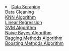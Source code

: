 
<li>
<a href="DataScraping.py">Data Scraping</a></br>
<a href="DataCleaning.py">Data Cleaning</a></br>
<a href="KNNAlgorithm.py">KNN Algorithm</a></br>
<a href="LinearRegression.py">Linear Regression</a></br>
<a href="SVMAlgorithm.py">SVM Algorithm</a></br>
<a href="NaiveBayes.py">Naive Bayes Algorithm</a></br>
<a href="Bagging_methods.py">Bagging Methods Algorithm</a></br>
<a href="Boosting_methods.py">Boosting Methods Algorithm</a>
</li>
